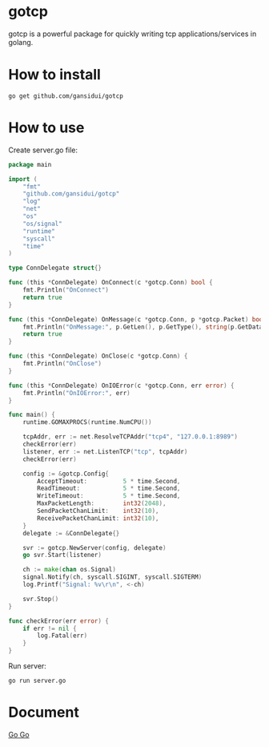 gotcp
================

gotcp is a powerful package for quickly writing tcp applications/services in golang.


How to install
================

~~~
go get github.com/gansidui/gotcp
~~~

How to use
================

Create server.go file:

~~~go
package main

import (
	"fmt"
	"github.com/gansidui/gotcp"
	"log"
	"net"
	"os"
	"os/signal"
	"runtime"
	"syscall"
	"time"
)

type ConnDelegate struct{}

func (this *ConnDelegate) OnConnect(c *gotcp.Conn) bool {
	fmt.Println("OnConnect")
	return true
}

func (this *ConnDelegate) OnMessage(c *gotcp.Conn, p *gotcp.Packet) bool {
	fmt.Println("OnMessage:", p.GetLen(), p.GetType(), string(p.GetData()))
	return true
}

func (this *ConnDelegate) OnClose(c *gotcp.Conn) {
	fmt.Println("OnClose")
}

func (this *ConnDelegate) OnIOError(c *gotcp.Conn, err error) {
	fmt.Println("OnIOError:", err)
}

func main() {
	runtime.GOMAXPROCS(runtime.NumCPU())

	tcpAddr, err := net.ResolveTCPAddr("tcp4", "127.0.0.1:8989")
	checkError(err)
	listener, err := net.ListenTCP("tcp", tcpAddr)
	checkError(err)

	config := &gotcp.Config{
		AcceptTimeout:          5 * time.Second,
		ReadTimeout:            5 * time.Second,
		WriteTimeout:           5 * time.Second,
		MaxPacketLength:        int32(2048),
		SendPacketChanLimit:    int32(10),
		ReceivePacketChanLimit: int32(10),
	}
	delegate := &ConnDelegate{}

	svr := gotcp.NewServer(config, delegate)
	go svr.Start(listener)

	ch := make(chan os.Signal)
	signal.Notify(ch, syscall.SIGINT, syscall.SIGTERM)
	log.Printf("Signal: %v\r\n", <-ch)

	svr.Stop()
}

func checkError(err error) {
	if err != nil {
		log.Fatal(err)
	}
}


~~~


Run server:

~~~
go run server.go
~~~


Document
================

[Go Go](http://godoc.org/github.com/gansidui/gotcp)